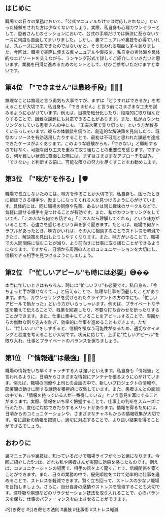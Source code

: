 ## はじめに

職場での日々の業務において、「公式マニュアルだけでは対応しきれない」といった経験をされた方は少なくないでしょう。実際、私自身も心理カウンセラーとして、患者さんとのセッションにおいて、公式の手順だけでは解決に至らないケースに何度も直面してまいりました。しかし、裏マニュアルや裏技を心得ていれば、スムーズに対応できたのではないかと、そう思われる場面も多々ありました。今回は、職場で実際に使える裏マニュアルや裏技を、私自身の実体験や具体的なエピソードを交えながら、ランキング形式で詳しくご紹介していきたいと思います。業務を円滑に進めるためのヒントとして、ぜひご参考いただけますと幸いです。

## 第4位　「"できません"は最終手段」🙅‍♂️🚫

無理なことは無理と言う勇気も大事ですが、まずは「どうすればできるか」を考えることが大切です。私自身も、「できません」と言う前にさまざまな工夫を試みるように心がけています。例えば、目標を細分化したり、段階的に取り組んだりすることで、困難な課題にも対応できることがあります。また、私がカウンセリングをしている患者さんの中にも、「工夫次第で乗り切った」という方が数多くいらっしゃいます。彼らの体験談を伺うと、創造的な解決策を見出したり、既存のリソースを有効活用したりすることで、最初は不可能と思われた課題を達成できたケースがよくあります。このような経験からも、「できない」と即断するのではなく、可能な限り工夫を重ねて取り組むことの重要性を感じます。ですから、何か難しい状況に直面した際には、まずはさまざまなアプローチを試み、「できない」と判断する前に、可能な限りの努力を尽くすことをお勧めします。

## 第3位　「"味方"を作る」🤗🛡️

職場で孤立しないためには、味方を作ることが大切です。私自身も、困ったときに相談できる相手や、励ましになってくれる人を見つけるように心がけています。具体的には、同じ職場の同僚や先輩、あるいは同じ趣味のサークルなどで、気軽に話せる相手を見つけることが有効です。また、私がカウンセリングをしていても、「この人なら何でも話せる」「この人なら理解してくれる」という味方がいることで、心強さを感じるという声を多く聞きます。たとえば、職場で何かトラブルがあったとき、味方がいれば、その人に相談することでストレスを軽減できたり、解決策を見出したりしやすくなります。また、味方がいることで、職場での人間関係に悩むことが減り、より前向きに仕事に取り組むことができるようになります。ですから、日頃から周囲の人とのコミュニケーションを大切にし、信頼できる相手を見つけるようにしましょう。

## 第2位　「"忙しいアピール"も時には必要」😅��

本当に忙しいときはもちろん、時には"忙しいフリ"も必要です。私自身も、「今ちょっと手が離せなくて…」と伝えることで、無理な仕事を回避したことがあります。また、カウンセリングを受けられたクライアントの方の中にも、「忙しいアピールで助かった」という方がいらっしゃいます。例えば、プライベートな予定を敢えて伝えることで、残業を回避したり、不要な打ち合わせを断ったりすることができます。また、仕事に集中していることをアピールすることで、周囲からの無駄な割り込みを防ぎ、効率的に仕事を進めることもできます。ただし、"忙しいフリ"をしすぎると、信頼を損なう可能性があるため、適切なタイミングと程度を考えることが大切です。状況に応じて、上手に"忙しいアピール"を取り入れ、仕事とプライベートのバランスを保ちましょう。

## 第1位　「"情報通"は最強」🕵️‍♀️📡

職場の情報をいち早くキャッチする人は強いといえます。私自身も「情報通」と言われるように、日頃からさまざまな情報にアンテナを張るように心がけています。例えば、職場の同僚や上司との会話の中で、新しいプロジェクトの情報や、部署間の動きに関する話題を積極的に収集しています。また、患者さんとの面談の中でも、「情報を持っている人が一番得している」という意見を耳にすることがあります。実際、情報をいち早く把握することで、仕事上の判断をスムーズに行えたり、変化に対応できたりするメリットがあります。情報を得るためには、日頃からのコミュニケーションや、さまざまなチャネルからの情報収集が大切です。常に最新の情報を把握し、適切に対応することで、より良い結果を得ることができるでしょう。

## おわりに

裏マニュアルや裏技は、知っているだけで職場ライフがぐっと楽になります。今回ご紹介した5つは、どれも私や患者さんが実際に効果を感じたものです。例えば、コミュニケーションの場面で、相手の話をよく聞くことで、信頼関係を築くことができます。また、日々の業務の中で、優先順位をつけて効率的に仕事を進めることで、ストレスを軽減できます。賢く立ち回って、ストレスの少ない職場を目指しましょう。さらに、自分自身の感情やストレスを管理することも大切です。深呼吸や瞑想などのリラクゼーション技法を取り入れることで、心のバランスを保ち、仕事のパフォーマンスを向上させることができます。

#引き寄せ #引き寄せの法則 #裏技 #仕事術 #ストレス軽減
